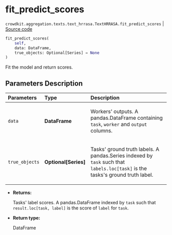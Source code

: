 # fit_predict_scores
`crowdkit.aggregation.texts.text_hrrasa.TextHRRASA.fit_predict_scores` | [Source code](https://github.com/Toloka/crowd-kit/blob/v1.1.0.rc4/crowdkit/aggregation/texts/text_hrrasa.py#L58)

```python
fit_predict_scores(
    self,
    data: DataFrame,
    true_objects: Optional[Series] = None
)
```

Fit the model and return scores.

## Parameters Description

| Parameters | Type | Description |
| :----------| :----| :-----------|
`data`|**DataFrame**|<p>Workers&#x27; outputs. A pandas.DataFrame containing `task`, `worker` and `output` columns.</p>
`true_objects`|**Optional\[Series\]**|<p>Tasks&#x27; ground truth labels. A pandas.Series indexed by `task` such that `labels.loc[task]` is the tasks&#x27;s ground truth label.</p>

* **Returns:**

  Tasks' label scores.
A pandas.DataFrame indexed by `task` such that `result.loc[task, label]`
is the score of `label` for `task`.

* **Return type:**

  DataFrame
